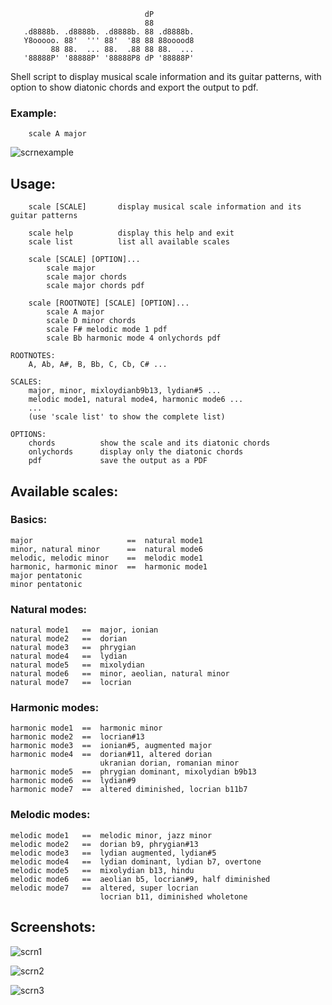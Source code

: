                                   dP
                                  88
       .d8888b. .d8888b. .d8888b. 88 .d8888b.
       Y8ooooo. 88'  ''' 88'  '88 88 88ooood8
             88 88.  ... 88.  .88 88 88.  ...
       '88888P' '88888P' '88888P8 dP '88888P'


Shell script to display musical scale information and its guitar patterns, with option to show diatonic chords and export the output to pdf.

### Example:
        scale A major   
![scrnexample](https://github.com/user-attachments/assets/5953fd59-4661-4393-8b76-9961ad134b09)

## Usage:

        scale [SCALE]       display musical scale information and its guitar patterns
        
        scale help          display this help and exit
        scale list          list all available scales

        scale [SCALE] [OPTION]...
            scale major
            scale major chords
            scale major chords pdf

        scale [ROOTNOTE] [SCALE] [OPTION]...
            scale A major
            scale D minor chords
            scale F# melodic mode 1 pdf
            scale Bb harmonic mode 4 onlychords pdf

    ROOTNOTES:
        A, Ab, A#, B, Bb, C, Cb, C# ...

    SCALES:
        major, minor, mixloydianb9b13, lydian#5 ...
        melodic mode1, natural mode4, harmonic mode6 ...
        ...
        (use 'scale list' to show the complete list)

    OPTIONS:
        chords          show the scale and its diatonic chords
        onlychords      display only the diatonic chords
        pdf             save the output as a PDF

          
## Available scales:

### Basics:
    major                     ==  natural mode1
    minor, natural minor      ==  natural mode6
    melodic, melodic minor    ==  melodic mode1
    harmonic, harmonic minor  ==  harmonic mode1
    major pentatonic
    minor pentatonic


### Natural modes:
    natural mode1   ==  major, ionian
    natural mode2   ==  dorian
    natural mode3   ==  phrygian
    natural mode4   ==  lydian
    natural mode5   ==  mixolydian
    natural mode6   ==  minor, aeolian, natural minor
    natural mode7   ==  locrian


### Harmonic modes:
    harmonic mode1  ==  harmonic minor
    harmonic mode2  ==  locrian#13
    harmonic mode3  ==  ionian#5, augmented major
    harmonic mode4  ==  dorian#11, altered dorian
                        ukranian dorian, romanian minor
    harmonic mode5  ==  phrygian dominant, mixolydian b9b13
    harmonic mode6  ==  lydian#9
    harmonic mode7  ==  altered diminished, locrian b11b7



### Melodic modes:
    melodic mode1   ==  melodic minor, jazz minor
    melodic mode2   ==  dorian b9, phrygian#13
    melodic mode3   ==  lydian augmented, lydian#5
    melodic mode4   ==  lydian dominant, lydian b7, overtone
    melodic mode5   ==  mixolydian b13, hindu
    melodic mode6   ==  aeolian b5, locrian#9, half diminished
    melodic mode7   ==  altered, super locrian
                        locrian b11, diminished wholetone

## Screenshots:

![scrn1](https://github.com/user-attachments/assets/ecd1e9cc-f2ff-4d35-b6d6-8a13d3511785)

![scrn2](https://github.com/user-attachments/assets/fe6c851c-1ac8-4da7-9048-11c53f632d19)

![scrn3](https://github.com/user-attachments/assets/77246014-e7ba-4753-a32c-dfec94ba578f)



